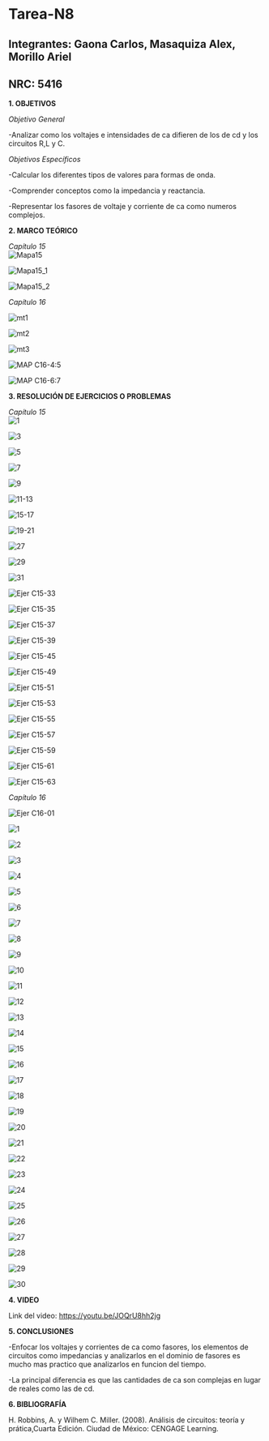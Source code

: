# Tarea-N8
## Integrantes: Gaona Carlos, Masaquiza Alex, Morillo Ariel
## NRC: 5416

**1. OBJETIVOS**

_Objetivo General_

-Analizar como los voltajes e intensidades de ca difieren de los de cd y los circuitos R,L y C.

_Objetivos Específicos_

-Calcular  los diferentes tipos de valores para formas de onda.

-Comprender conceptos como la impedancia y reactancia.

-Representar los fasores de voltaje y corriente de ca como numeros complejos.

**2. MARCO TEÓRICO**

_Capítulo 15_     
![Mapa15]( https://github.com/AlexMP98/Tarea-N8/blob/main/Imagenes/Cap15.png )  

![Mapa15_1]( https://github.com/AlexMP98/Tarea-N8/blob/main/Imagenes/Cap15_1.png )    

![Mapa15_2]( https://github.com/AlexMP98/Tarea-N8/blob/main/Imagenes/Cap15_2.png )

_Capítulo 16_

![mt1](https://github.com/AlexMP98/Tarea-N8/blob/main/Imagenes/mt1.PNG)

![mt2](https://github.com/AlexMP98/Tarea-N8/blob/main/Imagenes/mt2.PNG)

![mt3](https://github.com/AlexMP98/Tarea-N8/blob/main/Imagenes/mt3.PNG)

![MAP C16-4:5](https://github.com/AlexMP98/Tarea-N8/blob/main/Imagenes/Fun.C%20Tarea%208%20resumen%20cap%2016%20m1.jpg)

![MAP C16-6:7](https://github.com/AlexMP98/Tarea-N8/blob/main/Imagenes/Fun.C%20Tarea%208%20resumen%20cap%2016%20m2.jpg)

**3. RESOLUCIÓN DE EJERCICIOS O PROBLEMAS**

_Capítulo 15_     
![1]( https://github.com/AlexMP98/Tarea-N8/blob/main/Imagenes/1.png ) 

![3]( https://github.com/AlexMP98/Tarea-N8/blob/main/Imagenes/3.png )  

![5]( https://github.com/AlexMP98/Tarea-N8/blob/main/Imagenes/5.png )   

![7]( https://github.com/AlexMP98/Tarea-N8/blob/main/Imagenes/7.png )   

![9]( https://github.com/AlexMP98/Tarea-N8/blob/main/Imagenes/9.png )   

![11-13]( https://github.com/AlexMP98/Tarea-N8/blob/main/Imagenes/11-13.png )    

![15-17]( https://github.com/AlexMP98/Tarea-N8/blob/main/Imagenes/15-17.png )   

![19-21]( https://github.com/AlexMP98/Tarea-N8/blob/main/Imagenes/19-21.png )  

![27]( https://github.com/AlexMP98/Tarea-N8/blob/main/Imagenes/27.png )    

![29]( https://github.com/AlexMP98/Tarea-N8/blob/main/Imagenes/29.png )   

![31]( https://github.com/AlexMP98/Tarea-N8/blob/main/Imagenes/31.png ) 

![Ejer C15-33](https://github.com/AlexMP98/Tarea-N8/blob/main/Imagenes/Ejer%2033-C15.png)

![Ejer C15-35](https://github.com/AlexMP98/Tarea-N8/blob/main/Imagenes/Ejer%2035-C15.png)

![Ejer C15-37](https://github.com/AlexMP98/Tarea-N8/blob/main/Imagenes/Ejer%2037-C15.png)

![Ejer C15-39](https://github.com/AlexMP98/Tarea-N8/blob/main/Imagenes/Ejer%2039-C15.png)

![Ejer C15-45](https://github.com/AlexMP98/Tarea-N8/blob/main/Imagenes/Ejer%2045-C15.png)

![Ejer C15-49](https://github.com/AlexMP98/Tarea-N8/blob/main/Imagenes/Ejer%2049-C15.png)

![Ejer C15-51](https://github.com/AlexMP98/Tarea-N8/blob/main/Imagenes/Ejer%2051-C15.png)

![Ejer C15-53](https://github.com/AlexMP98/Tarea-N8/blob/main/Imagenes/Ejer%2053-C15.png)

![Ejer C15-55](https://github.com/AlexMP98/Tarea-N8/blob/main/Imagenes/Ejer%2055-C15.png)

![Ejer C15-57](https://github.com/AlexMP98/Tarea-N8/blob/main/Imagenes/Ejer%2057-C15.png)

![Ejer C15-59](https://github.com/AlexMP98/Tarea-N8/blob/main/Imagenes/Ejer%2059-C15.png)

![Ejer C15-61](https://github.com/AlexMP98/Tarea-N8/blob/main/Imagenes/Ejer%2061-C15.png)

![Ejer C15-63](https://github.com/AlexMP98/Tarea-N8/blob/main/Imagenes/Ejer%2063-C15.png)

_Capítulo 16_

![Ejer C16-01](https://github.com/AlexMP98/Tarea-N8/blob/main/Imagenes/Ejer%201-C16.png)

![1]( https://github.com/AlexMP98/Tarea-N8/blob/main/Imagenes/1.PNG ) 

![2]( https://github.com/AlexMP98/Tarea-N8/blob/main/Imagenes/2.PNG ) 

![3]( https://github.com/AlexMP98/Tarea-N8/blob/main/Imagenes/3.PNG ) 

![4]( https://github.com/AlexMP98/Tarea-N8/blob/main/Imagenes/4.PNG ) 

![5]( https://github.com/AlexMP98/Tarea-N8/blob/main/Imagenes/5.PNG ) 

![6]( https://github.com/AlexMP98/Tarea-N8/blob/main/Imagenes/6.PNG ) 

![7]( https://github.com/AlexMP98/Tarea-N8/blob/main/Imagenes/7.PNG ) 

![8]( https://github.com/AlexMP98/Tarea-N8/blob/main/Imagenes/8.PNG ) 

![9]( https://github.com/AlexMP98/Tarea-N8/blob/main/Imagenes/9.PNG ) 

![10]( https://github.com/AlexMP98/Tarea-N8/blob/main/Imagenes/10.PNG ) 

![11]( https://github.com/AlexMP98/Tarea-N8/blob/main/Imagenes/11.PNG )

![12]( https://github.com/AlexMP98/Tarea-N8/blob/main/Imagenes/12.PNG ) 

![13]( https://github.com/AlexMP98/Tarea-N8/blob/main/Imagenes/13.PNG ) 

![14]( https://github.com/AlexMP98/Tarea-N8/blob/main/Imagenes/14.PNG ) 

![15]( https://github.com/AlexMP98/Tarea-N8/blob/main/Imagenes/15.PNG ) 

![16]( https://github.com/AlexMP98/Tarea-N8/blob/main/Imagenes/16.PNG ) 

![17]( https://github.com/AlexMP98/Tarea-N8/blob/main/Imagenes/17.PNG ) 

![18]( https://github.com/AlexMP98/Tarea-N8/blob/main/Imagenes/18.PNG ) 

![19]( https://github.com/AlexMP98/Tarea-N8/blob/main/Imagenes/19.PNG ) 

![20]( https://github.com/AlexMP98/Tarea-N8/blob/main/Imagenes/20.PNG ) 

![21]( https://github.com/AlexMP98/Tarea-N8/blob/main/Imagenes/21.PNG ) 

![22]( https://github.com/AlexMP98/Tarea-N8/blob/main/Imagenes/22.PNG ) 

![23]( https://github.com/AlexMP98/Tarea-N8/blob/main/Imagenes/23.PNG ) 

![24]( https://github.com/AlexMP98/Tarea-N8/blob/main/Imagenes/24.PNG ) 

![25]( https://github.com/AlexMP98/Tarea-N8/blob/main/Imagenes/25.PNG ) 

![26]( https://github.com/AlexMP98/Tarea-N8/blob/main/Imagenes/26.PNG )

![27]( https://github.com/AlexMP98/Tarea-N8/blob/main/Imagenes/27.PNG ) 

![28]( https://github.com/AlexMP98/Tarea-N8/blob/main/Imagenes/28.PNG ) 

![29]( https://github.com/AlexMP98/Tarea-N8/blob/main/Imagenes/29.PNG ) 

![30]( https://github.com/AlexMP98/Tarea-N8/blob/main/Imagenes/30.PNG ) 

**4. VIDEO**         

Link del video:  https://youtu.be/JOQrU8hh2jg

**5. CONCLUSIONES**

-Enfocar los voltajes y corrientes de ca como fasores, los elementos de circuitos como impedancias y analizarlos  en el dominio de fasores es mucho mas practico que analizarlos en funcion del tiempo.

-La principal diferencia es que las cantidades de ca son complejas en lugar de reales como las de cd.

**6. BIBLIOGRAFÍA**

H. Robbins, A. y Wilhem C. Miller. (2008). Análisis de circuitos: teoría y prática,Cuarta Edición. Ciudad de México: CENGAGE Learning.



